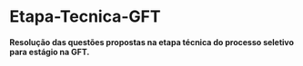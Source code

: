 # Etapa-Tecnica-GFT

#### Resolução das questões propostas na etapa técnica do processo seletivo para estágio na GFT.
